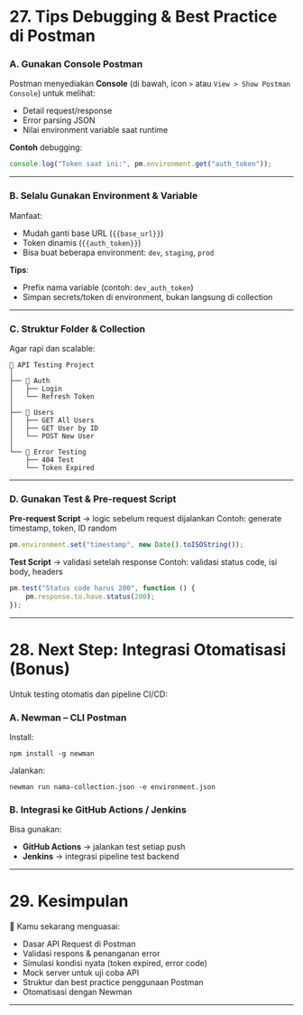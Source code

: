 # 27. Tips Debugging & Best Practice di Postman

### A. Gunakan Console Postman

Postman menyediakan **Console** (di bawah, icon `>` atau `View > Show Postman Console`) untuk melihat:

* Detail request/response
* Error parsing JSON
* Nilai environment variable saat runtime

**Contoh** debugging:

```javascript
console.log("Token saat ini:", pm.environment.get("auth_token"));
```

---

### B. Selalu Gunakan Environment & Variable

Manfaat:

* Mudah ganti base URL (`{{base_url}}`)
* Token dinamis (`{{auth_token}}`)
* Bisa buat beberapa environment: `dev`, `staging`, `prod`

**Tips**:

* Prefix nama variable (contoh: `dev_auth_token`)
* Simpan secrets/token di environment, bukan langsung di collection

---

### C. Struktur Folder & Collection

Agar rapi dan scalable:

```
📁 API Testing Project
│
├── 📁 Auth
│   ├── Login
│   └── Refresh Token
│
├── 📁 Users
│   ├── GET All Users
│   ├── GET User by ID
│   └── POST New User
│
└── 📁 Error Testing
    ├── 404 Test
    └── Token Expired
```

---

### D. Gunakan Test & Pre-request Script

**Pre-request Script** → logic sebelum request dijalankan
Contoh: generate timestamp, token, ID random

```javascript
pm.environment.set("timestamp", new Date().toISOString());
```

**Test Script** → validasi setelah response
Contoh: validasi status code, isi body, headers

```javascript
pm.test("Status code harus 200", function () {
    pm.response.to.have.status(200);
});
```

---

# 28. Next Step: Integrasi Otomatisasi (Bonus)

Untuk testing otomatis dan pipeline CI/CD:

### A. Newman – CLI Postman

Install:

```
npm install -g newman
```

Jalankan:

```
newman run nama-collection.json -e environment.json
```

### B. Integrasi ke GitHub Actions / Jenkins

Bisa gunakan:

* **GitHub Actions** → jalankan test setiap push
* **Jenkins** → integrasi pipeline test backend

---

# 29. Kesimpulan

📌 Kamu sekarang menguasai:

* Dasar API Request di Postman
* Validasi respons & penanganan error
* Simulasi kondisi nyata (token expired, error code)
* Mock server untuk uji coba API
* Struktur dan best practice penggunaan Postman
* Otomatisasi dengan Newman

---
